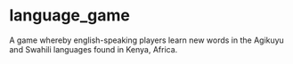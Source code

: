 # language_game
A game whereby english-speaking players learn new words in the Agikuyu and Swahili languages found in Kenya, Africa.
